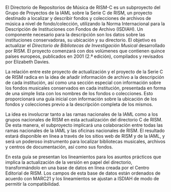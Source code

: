 El Directorio de Repositorios de Música de RISM-C es un subproyecto del Grupo de Proyectos de la IAML sobre la Serie C de RISM, un proyecto destinado a localizar y describir fondos y colecciones de archivos de música a nivel de fondo/colección, utilizando la Norma Internacional para la Descripción de Instituciones con Fondos de Archivo (ISDIAH). Un componente necesario para la descripción son los datos sobre las instituciones conservadoras, su ubicación y su directorio. El objetivo es actualizar el _Directorio de Bibliotecas de Investigación Musical_ desarrollado por RISM. El proyecto comenzará con dos volúmenes que contienen quince países europeos, publicados en 2001 (2.ª edición), compilados y revisados por Elizabeth Davies.

  

La relación entre este proyecto de actualización y el proyecto de la Serie C de RISM radica en la idea de añadir información de archivo a la descripción de cada institución, así como una sección especial con información sobre los fondos musicales conservados en cada institución, presentada en forma de una simple lista con los nombres de los fondos o colecciones. Esto proporcionará una guía inicial con información sobre la ubicación de los fondos y colecciones previo a la descripción completa de los mismos.

  

La idea es involucrar tanto a las ramas nacionales de la IAML como a los grupos nacionales de RISM en esta actualización del directorio C de RISM. De esta manera, el subproyecto implicará una colaboración entre todas las ramas nacionales de la IAML y las oficinas nacionales de RISM. El resultado estará disponible en línea a través de los sitios web de RISM y de la IAML, y será un poderoso instrumento para localizar bibliotecas musicales, archivos y centros de documentación, así como sus fondos.

  

En esta guía se presentan los lineamientos para los asuntos prácticos que implica la actualización de la versión en papel del directorio, transformándolo en una base de datos en línea creada por el Centro Editorial de RISM. Los campos de esta base de datos están ordenados de acuerdo con MARC21 y los lineamientos se ajustan a ISDIAH de modo de permitir la compatibilidad. 